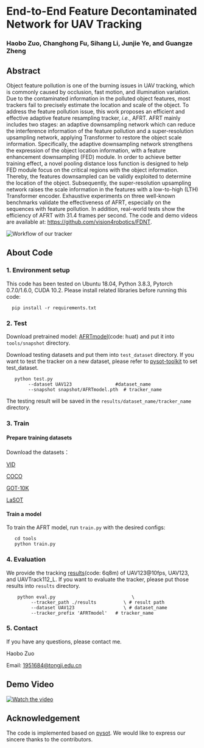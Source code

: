 # End-to-End Feature Decontaminated Network for UAV Tracking
### Haobo Zuo, Changhong Fu, Sihang Li, Junjie Ye, and Guangze Zheng
## Abstract
Object feature pollution is one of
the burning issues in UAV tracking, which is commonly caused by occlusion, fast motion, and illumination variation. Due to the contaminated information in the polluted object features, most trackers fail to precisely estimate the location and scale of the object. To address the feature pollution issue, this work proposes an efficient and effective adaptive feature resampling tracker, *i.e.*, AFRT. AFRT mainly includes two stages: an adaptive downsampling network which can reduce the interference information of the feature pollution and a super-resolution upsampling network, applying Transformer to restore the object scale information. Specifically, the adaptive downsampling network strengthens the expression of the object location information, with a feature enhancement downsampling (FED) module. In order to achieve better training effect, a novel pooling distance loss function is designed to help FED module focus on the critical regions with the object information. Thereby, the features downsampled can be validly exploited to determine the location of the object. Subsequently, the super-resolution upsampling network raises the scale information in the features with a low-to-high (LTH) Transformer encoder. Exhaustive experiments on three well-known benchmarks validate the effectiveness of AFRT, especially on the sequences with feature pollution. In addition, real-world tests show the efficiency of AFRT with 31.4 frames per second. 
The code and demo videos are available at: https://github.com/vision4robotics/FDNT. 

![Workflow of our tracker](https://github.com/vision4robotics/ResamplingNet/blob/main/images/workflow.jpg)
## About Code
### 1. Environment setup
This code has been tested on Ubuntu 18.04, Python 3.8.3, Pytorch 0.7.0/1.6.0, CUDA 10.2. Please install related libraries before running this code:

      pip install -r requirements.txt
### 2. Test
Download pretrained model: [AFRTmodel](https://pan.baidu.com/s/1xXs60LeQehvCwKJo1zwzrg)(code: huat) and put it into `tools/snapshot` directory.

Download testing datasets and put them into `test_dataset` directory. If you want to test the tracker on a new dataset, please refer to [pysot-toolkit](https://github.com/StrangerZhang/pysot-toolkit.git) to set test_dataset.

       python test.py 
	        --dataset UAV123                #dataset_name
	        --snapshot snapshot/AFRTmodel.pth  # tracker_name
	
The testing result will be saved in the `results/dataset_name/tracker_name` directory.
### 3. Train
#### Prepare training datasets

Download the datasets：

[VID](https://image-net.org/challenges/LSVRC/2017/)
 
[COCO](https://cocodataset.org/#home)

[GOT-10K](http://got-10k.aitestunion.com/downloads)

[LaSOT](http://vision.cs.stonybrook.edu/~lasot/)

#### Train a model

To train the AFRT model, run `train.py` with the desired configs:

       cd tools
       python train.py

### 4. Evaluation
We provide the tracking [results](https://pan.baidu.com/s/1d8P3O9V3I6jqDqgG2LG5Ng)(code: 6q8m) of UAV123@10fps, UAV123, and UAVTrack112_L. If you want to evaluate the tracker, please put those results into `results` directory.

        python eval.py 	                          \
	         --tracker_path ./results          \ # result path
	         --dataset UAV123                  \ # dataset_name
	         --tracker_prefix 'AFRTmodel'   # tracker_name
### 5. Contact
If you have any questions, please contact me.

Haobo Zuo

Email: <1951684@tongji.edu.cn>
## Demo Video
[![Watch the video](https://i.ytimg.com/vi/_FtC6ZmSo3s/maxresdefault.jpg)](https://youtu.be/_FtC6ZmSo3s)
## Acknowledgement
The code is implemented based on [pysot](https://github.com/STVIR/pysot.git). We would like to express our sincere thanks to the contributors.
